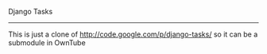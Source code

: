 Django Tasks
____________

This is just a clone of http://code.google.com/p/django-tasks/ so it can be a submodule in OwnTube
